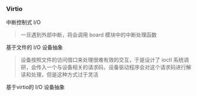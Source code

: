 ### Virtio

中断控制式 I/O 

> 一旦遇到外部中断，将会调用 board 模块中的中断处理函数

基于文件的 I/O 设备抽象

> 设备按照文件的访问借口来处理很难有效的交互，于是设计了 ioctl 系统调研，会传入一个与设备相关的请求码，设备驱动程序会对这个请求码进行解读和处理，但是这种方式过于灵活

基于virtio的 I/O 设备抽象

> 
